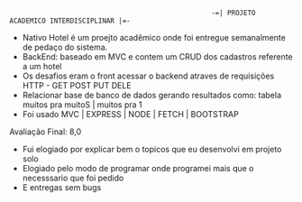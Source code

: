                                                       -=| PROJETO ACADEMICO INTERDISCIPLINAR |=-
- Nativo Hotel é um proejto acadêmico onde foi entregue semanalmente de pedaço do sistema.
- BackEnd: baseado em MVC e contem um CRUD dos cadastros referente a um hotel
- Os desafios eram o front acessar o backend atraves de requisições HTTP - GET POST PUT DELE
- Relacionar base de banco de dados gerando resultados como: tabela muitos pra muitoS | muitos pra 1
- Foi usado MVC | EXPRESS | NODE | FETCH | BOOTSTRAP 

Avaliação Final: 8,0
- Fui elogiado por explicar bem o topicos que eu desenvolvi em projeto solo
- Elogiado pelo modo de programar onde programei mais que o necesssario que foi pedido
- E entregas sem bugs
